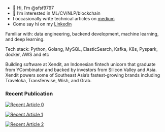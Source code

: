 - 👋 Hi, I’m @sfsf9797
- 👀 I’m interested in ML/CV/NLP/blockchain
- I occasionally write technical articles on [medium](https://sekfook97.medium.com/)
- Come say hi on my [Linkedin](https://www.linkedin.com/in/sek-fook-tan-ba3a07125)

Familiar with: data engineering, backend development, machine learning, and deep learning.

Tech stack: Python, Golang, MySQL, ElasticSearch, Kafka, K8s, Pyspark, docker, AWS and etc

Building software at Xendit, an Indonesian fintech unicorn that graduate from YCombinator and backed by investors from Silicon Valley and Asia. Xendit powers some of Southeast Asia’s fastest-growing brands including Traveloka, Transferwise, Wish, and Grab.

<h3>Recent Publication</h3>
 <a target="_blank" href="https://github-readme-medium-recent-article.vercel.app/medium/@sekfook97/0"><img src="https://github-readme-medium-recent-article.vercel.app/medium/@sekfook97/0" alt="Recent Article 0"> 

<a target="_blank" href="https://github-readme-medium-recent-article.vercel.app/medium/@sekfook97/1"><img src="https://github-readme-medium-recent-article.vercel.app/medium/@sekfook97/1" alt="Recent Article 1"> 

<a target="_blank" href="https://github-readme-medium-recent-article.vercel.app/medium/@sekfook97/4"><img src="https://github-readme-medium-recent-article.vercel.app/medium/@sekfook97/2" alt="Recent Article 2"> 


